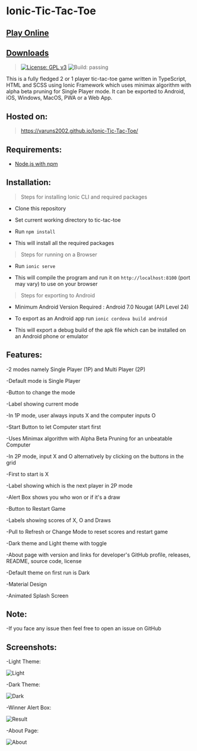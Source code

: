 # Ionic-Tic-Tac-Toe

## [Play Online](https://varuns2002.github.io/Ionic-Tic-Tac-Toe/)
## [Downloads](https://github.com/VarunS2002/Ionic-Tic-Tac-Toe/releases)
>[![License: GPL v3](https://img.shields.io/badge/License-GPLv3-blue.svg)](https://www.gnu.org/licenses/gpl-3.0)
![Build: passing](https://img.shields.io/badge/build-passing-brightgreen)

This is a fully fledged 2 or 1 player tic-tac-toe game written in TypeScript, HTML and SCSS using Ionic Framework which uses minimax algorithm with alpha beta pruning for Single Player mode.
It can be exported to Android, iOS, Windows, MacOS, PWA or a Web App.

## Hosted on:
 
>https://varuns2002.github.io/Ionic-Tic-Tac-Toe/ 

## Requirements:

- [Node.js with npm](https://nodejs.org/en/download/)

## Installation:

>Steps for installing Ionic CLI and required packages

- Clone this repository

- Set current working directory to tic-tac-toe

- Run `npm install`

- This will install all the required packages

>Steps for running on a Browser

- Run `ionic serve`  

- This will compile the program and run it on `http://localhost:8100` (port may vary) to use on your browser

>Steps for exporting to Android

- Minimum Android Version Required : Android 7.0 Nougat (API Level 24)

- To export as an Android app run `ionic cordova build android`

- This will export a debug build of the apk file which can be installed on an Android phone or emulator  

## Features:

-2 modes namely Single Player (1P) and Multi Player (2P)

-Default mode is Single Player

-Button to change the mode

-Label showing current mode

-In 1P mode, user always inputs X and the computer inputs O

-Start Button to let Computer start first 

-Uses Minimax algorithm with Alpha Beta Pruning for an unbeatable Computer

-In 2P mode, input X and O alternatively by clicking on the buttons in the grid

-First to start is X

-Label showing which is the next player in 2P mode

-Alert Box shows you who won or if it's a draw

-Button to Restart Game

-Labels showing scores of X, O and Draws

-Pull to Refresh or Change Mode to reset scores and restart game

-Dark theme and Light theme with toggle

-About page with version and links for developer's GitHub profile, releases, README, source code, license

-Default theme on first run is Dark

-Material Design

-Animated Splash Screen


## Note:

-If you face any issue then feel free to open an issue on GitHub

## Screenshots:

-Light Theme:

![Light](https://i.imgur.com/C9GGYVl.png)

-Dark Theme:

![Dark](https://i.imgur.com/i8laiKh.png)

-Winner Alert Box:

![Result](https://i.imgur.com/JZwnsSI.png)

-About Page:

![About](https://i.imgur.com/CFVVaQF.png)
